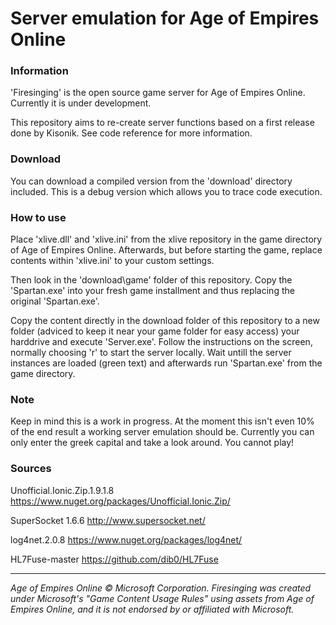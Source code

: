# Server emulation for Age of Empires Online

### Information

'Firesinging' is the open source game server for Age of Empires Online. Currently it is under development. 

This repository aims to re-create server functions based on a first release done by Kisonik. See code reference for more information. 

### Download

You can download a compiled version from the 'download' directory included. This is a debug version which allows you to trace code execution. 

### How to use

Place 'xlive.dll' and 'xlive.ini' from the xlive repository in the game directory of Age of Empires Online. Afterwards, but before starting the game, replace contents within 'xlive.ini' to your custom settings. 

Then look in the 'download\game' folder of this repository. Copy the 'Spartan.exe' into your fresh game installment and thus replacing the original 'Spartan.exe'.

Copy the content directly in the download folder of this repository to a new folder (adviced to keep it near your game folder for easy access) your harddrive and execute 'Server.exe'. Follow the instructions on the screen, normally choosing 'r' to start the server locally. Wait untill the server instances are loaded (green text) and afterwards run 'Spartan.exe' from the game directory. 

### Note
Keep in mind this is a work in progress. At the moment this isn't even 10% of the end result a working server emulation should be. Currently you can only enter the greek capital and take a look around. You cannot play! 


### Sources
Unofficial.Ionic.Zip.1.9.1.8
https://www.nuget.org/packages/Unofficial.Ionic.Zip/

SuperSocket 1.6.6
http://www.supersocket.net/

log4net.2.0.8
https://www.nuget.org/packages/log4net/

HL7Fuse-master
https://github.com/dib0/HL7Fuse

___

*Age of Empires Online © Microsoft Corporation. Firesinging was created under Microsoft's "Game Content Usage Rules" using assets from Age of Empires Online, and it is not endorsed by or affiliated with Microsoft.* 



